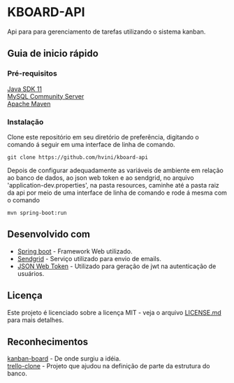 # KBOARD-API
Api para para gerenciamento de tarefas utilizando o sistema kanban.

## Guia de inicio rápido
### Pré-requisitos
[Java SDK 11](https://www.oracle.com/java/technologies/javase-jdk11-downloads.html)  
[MySQL Community Server](https://www.mysql.com/downloads/)  
[Apache Maven](http://maven.apache.org/download.cgi)

### Instalação
Clone este repositório em seu diretório de preferência, digitando o comando á seguir em uma interface de linha de comando.
```
git clone https://github.com/hvini/kboard-api
```

Depois de configurar adequadamente as variáveis de ambiente em relação ao banco de dados, ao json web token e ao sendgrid, no arquivo 'application-dev.properties', na pasta resources, caminhe até a pasta raiz da api por meio de uma interface de linha de comando e rode á mesma com o comando
```
mvn spring-boot:run
```

## Desenvolvido com
- [Spring boot](https://start.spring.io/) - Framework Web utilizado.
- [Sendgrid](https://sendgrid.com/) - Serviço utilizado para envio de emails.
- [JSON Web Token](https://jwt.io/) - Utilizado para geração de jwt na autenticação de usuários.

## Licença
Este projeto é licenciado sobre a licença MIT - veja o arquivo [LICENSE.md](LICENSE.md) para mais detalhes.

## Reconhecimentos
[kanban-board](https://github.com/mariorez/kanban-board) - De onde surgiu a idéia.  
[trello-clone](https://github.com/CodingGarden/trello-clone) - Projeto que ajudou na definição de parte da estrutura do banco.